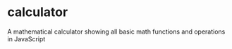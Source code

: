 # calculator
A mathematical calculator showing all basic math functions and operations in JavaScript
